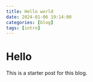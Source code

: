 ```yaml
---
title: Hello world
date: 2024-01-06 19:14:00
categories: [blog]
tags: [intro]
---
```


# Hello
This is a starter post for this blog.
